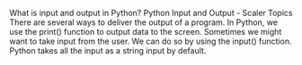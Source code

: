 
What is input and output in Python?
Python Input and Output - Scaler Topics
There are several ways to deliver the output of a program. 
In Python, we use the print() function to output data to the screen.
 Sometimes we might want to take input from the user. We can do so by using the input() function. Python takes all the input as a string input by default.

